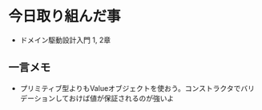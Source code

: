 # 今日取り組んだ事
- ドメイン駆動設計入門 1, 2章

## 一言メモ
- プリミティブ型よりもValueオブジェクトを使おう。コンストラクタでバリデーションしておけば値が保証されるのが強いよ
